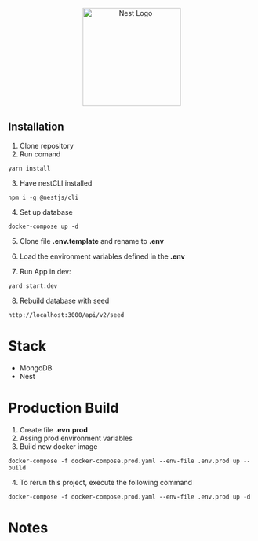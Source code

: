 <p align="center">
  <a href="http://nestjs.com/" target="blank"><img src="https://nestjs.com/img/logo-small.svg" width="200" alt="Nest Logo" /></a>
</p>

## Installation

1. Clone repository
2. Run comand

```
yarn install
```

3. Have nestCLI installed

```
npm i -g @nestjs/cli
```

4. Set up database

```
docker-compose up -d
```

5. Clone file **.env.template** and rename to **.env**

6. Load the environment variables defined in the **.env**

7. Run App in dev:

```
yard start:dev
```

8. Rebuild database with seed

```
http://localhost:3000/api/v2/seed
```

# Stack

- MongoDB
- Nest

# Production Build

1. Create file **.evn.prod**
2. Assing prod environment variables
3. Build new docker image

```
docker-compose -f docker-compose.prod.yaml --env-file .env.prod up --build
```

4. To rerun this project, execute the following command

```
docker-compose -f docker-compose.prod.yaml --env-file .env.prod up -d
```

# Notes
